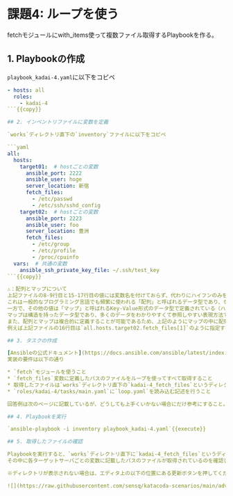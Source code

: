 # 課題4: ループを使う

fetchモジュールにwith_items使って複数ファイル取得するPlaybookを作る。

## 1. Playbookの作成

`playbook_kadai-4.yaml`に以下をコピペ

```yaml
- hosts: all
  roles:
    - kadai-4
```{{copy}}

## 2. インベントリファイルに変数を定義

`works`ディレクトリ直下の`inventory`ファイルに以下をコピペ

```yaml
all:
  hosts:
    target01:  # hostごとの変数
      ansible_port: 2222
      ansible_user: hoge
      server_location: 新宿
      fetch_files:
        - /etc/passwd
        - /etc/ssh/sshd_config
    target02:  # hostごとの変数
      ansible_port: 2223
      ansible_user: foo
      server_location: 豊洲
      fetch_files:
        - /etc/group
        - /etc/profile
        - /proc/cpuinfo
  vars:  # 共通の変数
    ansible_ssh_private_key_file: ~/.ssh/test_key
```{{copy}}

⚠️：配列とマップについて  
上記ファイルの8-9行目と15-17行目の値には変数名を付けておらず、代わりにハイフンのみを記載している。  
これは一般的なプログラミング言語でも頻繁に使われる「配列」と呼ばれるデータ型であり、なんらかの共通の意味を持った複数の値をまとめて扱いたい場合などに利用されることが多い。  
一方で、その他の値は「マップ」と呼ばれるKey-Value形式のデータ型で定義されている（ハッシュ、連想配列などとも言われる）  
マップは構造を持ったデータ型であり、多くのデータをわかりやすくて参照しやすい表現方法で定義できるというメリットがある。  
また、配列とマップは複合的に定義することが可能であるため、上記のようにマップの中に配列を定義することも、マップを配列で複数定義することも可能である。  
例えば上記ファイルの16行目は`all.hosts.target02.fetch_files[1]`のように指定すれば`/etc/profile`という値を参照することができる。

## 3. タスクの作成

[Ansibleの公式ドキュメント](https://docs.ansible.com/ansible/latest/index.html)の[fetchモジュール](https://docs.ansible.com/ansible/2.9_ja/modules/fetch_module.html#fetch-module)と[ループ](https://docs.ansible.com/ansible/2.9_ja/user_guide/playbooks_loops.html)を参考に、`roles/kadai-4/tasks/loop.yaml`へタスクを作成する。  
実装の要件は以下の通り

* `fetch`モジュールを使うこと
* `fetch_files`変数に定義したパスのファイルをループを使ってすべて取得すること
* 取得したファイルは`works`ディレクトリ直下の`kadai-4_fetch_files`というディレクトリに配置すること
* `roles/kadai-4/tasks/main.yaml`に`loop.yaml`を読み込む記述を行うこと

回答例は次のページに記載しているが、どうしても上手くいかない場合にだけ参考にすること。

## 4. Playbookを実行

`ansible-playbook -i inventory playbook_kadai-4.yaml`{{execute}}

## 5. 取得したファイルの確認

Playbookを実行すると、`works`ディレクトリ直下に`kadai-4_fetch_files`というディレクトリが表示されます。  
その中に各ターゲットサーバごとの変数に記載したパスのファイルが取得されているのを確認してください。  

※ディレクトリが表示されない場合は、エディタ上の以下の位置にある更新ボタンを押してください。

![](https://raw.githubusercontent.com/sensq/katacoda-scenarios/main/adv1/img/refresh.png)
